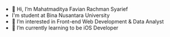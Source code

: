 - 👋 Hi, I’m Mahatmaditya Favian Rachman Syarief
- I'm student at Bina Nusantara University
- 👀 I’m interested in Front-end Web Development & Data Analyst
- 🌱 I’m currently learning to be iOS Developer



